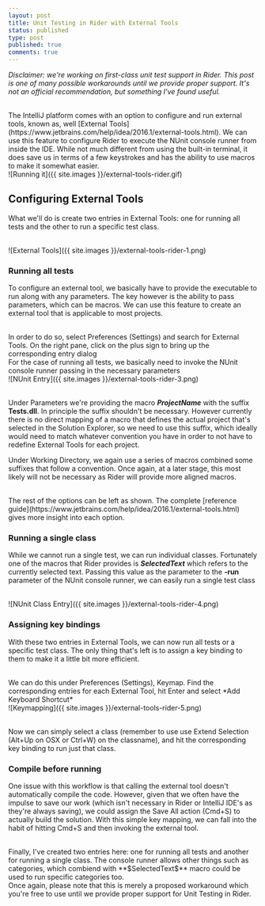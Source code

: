 ```yaml
---
layout: post
title: Unit Testing in Rider with External Tools
status: published
type: post
published: true
comments: true
---
```


*Disclaimer: we're working on first-class unit test support in Rider. This post is one of many possible workarounds until we provide proper support. It's not an official recommendation, but something I've found useful.*



<br/>
The IntelliJ platform comes with an option to configure and run external tools, known as, well [External Tools](https://www.jetbrains.com/help/idea/2016.1/external-tools.html). We can use this feature to configure Rider to execute the NUnit console runner from inside the IDE. While not much different from using the built-in terminal, it does save us in terms of a few keystrokes and has the ability to use macros to make it somewhat easier.

<br/>
![Running it]({{ site.images }}/external-tools-rider.gif)
<br/>

## Configuring External Tools
What we'll do is create two entries in External Tools: one for running all tests and the other to run a specific test class.

<br/>
![External Tools]({{ site.images }}/external-tools-rider-1.png)
<br/>

### Running all tests
To configure an external tool, we basically have to provide the executable to run along with any parameters. The key however is the ability to pass parameters, which can be macros. We can use this feature to create an external tool that is applicable to most projects.

<br/>
In order to do so, select Preferences (Settings) and search for External Tools. On the right pane, click on the plus sign to bring up the corresponding entry dialog

<br/>
For the case of running all tests, we basically need to invoke the NUnit console runner passing in the necessary parameters

<br/>
![NUnit Entry]({{ site.images }}/external-tools-rider-3.png)
<br/>
<br/>

Under Parameters we're providing the macro **$ProjectName$** with the suffix **Tests.dll**. In principle the suffix shouldn't be necessary. However currently there is no direct mapping of a macro that defines the actual project that's selected in the Solution Explorer, so we need to use this suffix, which ideally would need to match whatever convention you have in order to not have to redefine External Tools for each project.
<br/>

Under Working Directory, we again use a series of macros combined some suffixes that follow a convention. Once again, at a later stage, this most likely will not be necessary as Rider will provide more aligned macros.

<br/>
The rest of the options can be left as shown. The complete [reference guide](https://www.jetbrains.com/help/idea/2016.1/external-tools.html) gives more insight into each option.

### Running a single class
While we cannot run a single test, we can run individual classes. Fortunately one of the macros that Rider provides is **$SelectedText$** which refers to the currently selected text. Passing this value as the parameter to the **-run** parameter of the NUnit console runner, we can easily run a single test class

<br/>
![NUnit Class Entry]({{ site.images }}/external-tools-rider-4.png)
<br/>

### Assigning key bindings
With these two entries in External Tools, we can now run all tests or a specific test class. The only thing that's left is to assign a key binding to them to make it a little bit more efficient.

<br/>
We can do this under Preferences (Settings), Keymap. Find the corresponding entries for each External Tool, hit Enter and select *Add Keyboard Shortcut*

<br/>
![Keymapping]({{ site.images }}/external-tools-rider-5.png)
<br/>
<br/>

Now we can simply select a class (remember to use use Extend Selection (Alt+Up on OSX or Ctrl+W) on the classname), and hit the corresponding key binding to run just that class.


### Compile before running
One issue with this workflow is that calling the external tool doesn't automatically compile the code. However, given that we often have the impulse to save our work (which isn't necessary in Rider or IntelliJ IDE's as they're always saving), we could assign the Save All action (Cmd+S) to actually build the solution. With this simple key mapping, we can fall into the habit of hitting Cmd+S and then invoking the external tool.

<br/>
Finally, I've created two entries here: one for running all tests and another for running a single class. The console runner allows other things such as categories, which combiend with **$SelectedText$** macro could be used to run specific categories too.

<br/>
Once again, please note that this is merely a proposed workaround which you're free to use until we provide proper support for Unit Testing in Rider.


